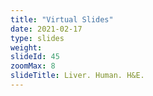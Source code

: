 ```yaml
---
title: "Virtual Slides"
date: 2021-02-17
type: slides
weight:
slideId: 45
zoomMax: 8
slideTitle: Liver. Human. H&E.
---
```

